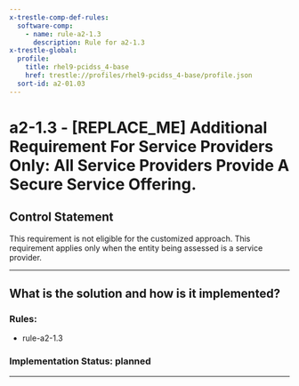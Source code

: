 ```yaml
---
x-trestle-comp-def-rules:
  software-comp:
    - name: rule-a2-1.3
      description: Rule for a2-1.3
x-trestle-global:
  profile:
    title: rhel9-pcidss_4-base
    href: trestle://profiles/rhel9-pcidss_4-base/profile.json
  sort-id: a2-01.03
---
```


# a2-1.3 - \[REPLACE_ME\] Additional Requirement For Service Providers Only: All Service Providers Provide A Secure Service Offering.

## Control Statement

This requirement is not eligible for the customized approach. This requirement applies
only when the entity being assessed is a service provider.

______________________________________________________________________

## What is the solution and how is it implemented?

<!-- For implementation status enter one of: implemented, partial, planned, alternative, not-applicable -->

<!-- Note that the list of rules under ### Rules: is read-only and changes will not be captured after assembly to JSON -->

<!-- Add control implementation description here for control: a2-1.3 -->

### Rules:

  - rule-a2-1.3

### Implementation Status: planned

______________________________________________________________________
